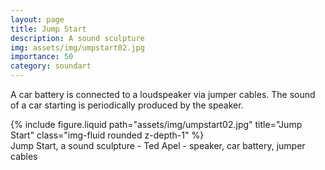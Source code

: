```yaml
---
layout: page
title: Jump Start
description: A sound sculpture 
img: assets/img/umpstart02.jpg
importance: 50
category: soundart
---
```


A car battery is connected to a loudspeaker via jumper cables. The sound of a car starting is periodically produced by the speaker.


<div class="row">
    <div class="col-sm mt-3 mt-md-0">
        {% include figure.liquid path="assets/img/umpstart02.jpg" title="Jump Start" class="img-fluid rounded z-depth-1" %}
    </div>
</div>
<div class="caption">
    Jump Start, a sound sculpture - Ted Apel - speaker, car battery, jumper cables

</div>



